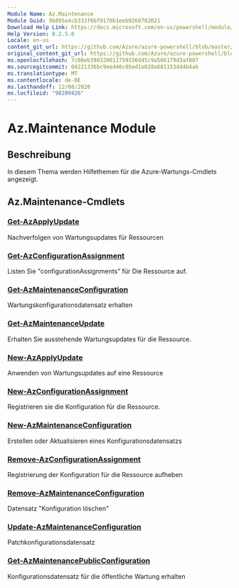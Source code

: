 ```yaml
---
Module Name: Az.Maintenance
Module Guid: 9b895a4cb333f6bf9176b1eeb9260782R21
Download Help Link: https://docs.microsoft.com/en-us/powershell/module/az.maintenance
Help Version: 0.2.5.0
Locale: en-us
content_git_url: https://github.com/Azure/azure-powershell/blob/master/src/Maintenance/Maintenance/help/Az.Maintenance.md
original_content_git_url: https://github.com/Azure/azure-powershell/blob/master/src/Maintenance/Maintenance/help/Az.Maintenance.md
ms.openlocfilehash: 7c08eb390320011759156d45c9a566179d3af007
ms.sourcegitcommit: 04221336bc9eed46c05ed1e828a6811534d4b4ab
ms.translationtype: MT
ms.contentlocale: de-DE
ms.lasthandoff: 12/08/2020
ms.locfileid: "98289426"
---
```

# Az.Maintenance Module
## Beschreibung
In diesem Thema werden Hilfethemen für die Azure-Wartungs-Cmdlets angezeigt.

## Az.Maintenance-Cmdlets
### [Get-AzApplyUpdate](Get-AzApplyUpdate.md)
Nachverfolgen von Wartungsupdates für Ressourcen

### [Get-AzConfigurationAssignment](Get-AzConfigurationAssignment.md)
Listen Sie "configurationAssignments" für Die Ressource auf.

### [Get-AzMaintenanceConfiguration](Get-AzMaintenanceConfiguration.md)
Wartungskonfigurationsdatensatz erhalten

### [Get-AzMaintenanceUpdate](Get-AzMaintenanceUpdate.md)
Erhalten Sie ausstehende Wartungsupdates für die Ressource.

### [New-AzApplyUpdate](New-AzApplyUpdate.md)
Anwenden von Wartungsupdates auf eine Ressource

### [New-AzConfigurationAssignment](New-AzConfigurationAssignment.md)
Registrieren sie die Konfiguration für die Ressource.

### [New-AzMaintenanceConfiguration](New-AzMaintenanceConfiguration.md)
Erstellen oder Aktualisieren eines Konfigurationsdatensatzs

### [Remove-AzConfigurationAssignment](Remove-AzConfigurationAssignment.md)
Registrierung der Konfiguration für die Ressource aufheben

### [Remove-AzMaintenanceConfiguration](Remove-AzMaintenanceConfiguration.md)
Datensatz "Konfiguration löschen"

### [Update-AzMaintenanceConfiguration](Update-AzMaintenanceConfiguration.md)
Patchkonfigurationsdatensatz

### [Get-AzMaintenancePublicConfiguration](Get-AzMaintenancePublicConfiguration.md)
Konfigurationsdatensatz für die öffentliche Wartung erhalten

